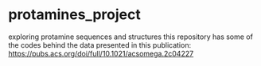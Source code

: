# protamines_project
exploring protamine sequences and structures 
this repository has some of the codes behind the data presented in this publication: https://pubs.acs.org/doi/full/10.1021/acsomega.2c04227 
